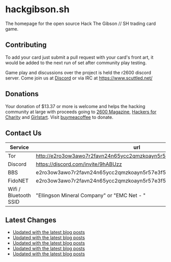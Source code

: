 # hackgibson.sh
The homepage for the open source Hack The Gibson // SH trading card game.


## Contributing

To add your card just submit a pull request with your card's front art, it would be added to the next run of set after community play testing.

Game play and discussions over the project is held the r2600 discord server. Come join us at [Discord](https://discord.com/invite/9hABUzz) or via IRC at https://www.scuttled.net/


## Donations

Your donation of $13.37 or more is welcome and helps the hacking community at large with proceeds going to [2600 Magazine](https://2600.com/), [Hackers for Charity](https://hackersforcharity.org) and [Girlstart](https://girlstart.org).  Visit [buymeacoffee](https://www.buymeacoffee.com/hackgibson.sh) to donate.


## Contact Us

Service | url
-|-
Tor | http://e2ro3ow3awo7r2favn24n65ycc2qmzkoayn5r57e3f56nvjwdcgg32ad.onion
Discord | https://discord.com/invite/9hABUzz
BBS | e2ro3ow3awo7r2favn24n65ycc2qmzkoayn5r57e3f56nvjwdcgg32ad.onion:23
FidoNET | e2ro3ow3awo7r2favn24n65ycc2qmzkoayn5r57e3f56nvjwdcgg32ad.onion:24554
Wifi / Bluetooth SSID | "Ellingson Mineral Company" or "EMC Net - <fidonet address>"

## Latest Changes
<!-- BLOG-POST-LIST:START -->
- [Updated with the latest blog posts](https://github.com/DFW2600/hackgibson.sh/commit/0987d5f4b7a585d46728f2ded4f162b8de262a79)
- [Updated with the latest blog posts](https://github.com/DFW2600/hackgibson.sh/commit/e23048a17ef24a56d8917efdc753c83a093c21f3)
- [Updated with the latest blog posts](https://github.com/DFW2600/hackgibson.sh/commit/fa744177c6ae92e644e2c3e6bb47f518073879c2)
- [Updated with the latest blog posts](https://github.com/DFW2600/hackgibson.sh/commit/65d6dba3608b711ccd718b60d839e7ac8e6fca3f)
- [Updated with the latest blog posts](https://github.com/DFW2600/hackgibson.sh/commit/5919547931c1a65bfbd18769780965de6848a522)
<!-- BLOG-POST-LIST:END -->

